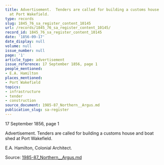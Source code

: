 ```yaml
---
title: Advertisement.  Tenders are called for building a customs house and boat shed
  at Port Wakefield.
type: records
slug: 1845_76_sa_register_content_10145
url: /records/1845_76_sa_register_content_10145/
record_id: 1845_76_sa_register_content_10145
date: '1856-09-17'
date_display: null
volume: null
issue_number: null
page: '1'
article_type: advertisement
issue_reference: 17 September 1856, page 1
people_mentioned:
- E.A. Hamilton
places_mentioned:
- Port Wakefield
topics:
- infrastructure
- tender
- construction
source_document: 1985-87_Northern__Argus.md
publication_slug: sa-register
---
```


17 September 1856, page 1

Advertisement.  Tenders are called for building a customs house and boat shed at Port Wakefield.

E.A. Hamilton, Colonial Architect.

Source: [1985-87_Northern__Argus.md](/downloads/markdown/1985-87_Northern__Argus.md)

